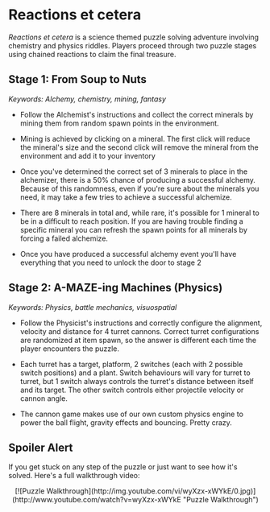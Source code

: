 # Reactions et cetera

_Reactions et cetera_ is a science themed puzzle solving adventure involving chemistry and physics riddles. Players proceed through two puzzle stages using chained reactions to claim the final treasure. 

## Stage 1: From Soup to Nuts 

*Keywords: Alchemy, chemistry, mining, fantasy*

- Follow the Alchemist's instructions and collect the correct minerals by mining them from random spawn points in the environment. 

- Mining is achieved by clicking on a mineral. The first click will reduce the mineral's size and the second click will remove the mineral from the environment and add it to your inventory

- Once you've determined the correct set of 3 minerals to place in the alchemizer, there is a 50% chance of producing a successful alchemy. Because of this randomness, even if you're sure about the minerals you need, it may take a few tries to achieve a successful alchemize.

- There are 8 minerals in total and, while rare, it's possible for 1 mineral to be in a difficult to reach position. If you are having trouble finding a specific mineral you can refresh the spawn points for all minerals by forcing a failed alchemize.

- Once you have produced a successful alchemy event you'll have everything that you need to unlock the door to stage 2

## Stage 2: A-MAZE-ing Machines (Physics)

*Keywords: Physics, battle mechanics, visuospatial*

- Follow the Physicist's instructions and correctly configure the alignment, velocity and distance for 4 turret cannons. Correct turret configurations are randomized at item spawn, so the answer is different each time the player encounters the puzzle.

- Each turret has a target, platform, 2 switches (each with 2 possible switch positions) and a plant. Switch behaviours will vary for turret to turret, but 1 switch always controls the turret's distance between itself and its target. The other switch controls either projectile velocity or cannon angle.

- The cannon game makes use of our own custom physics engine to power the ball flight, gravity effects and bouncing. Pretty crazy.

## Spoiler Alert

If you get stuck on any step of the puzzle or just want to see how it's solved. Here's a full walkthrough video:
<div style="text-align:center">
[![Puzzle Walkthrough](http://img.youtube.com/vi/wyXzx-xWYkE/0.jpg)](http://www.youtube.com/watch?v=wyXzx-xWYkE "Puzzle Walkthrough")
</div>
